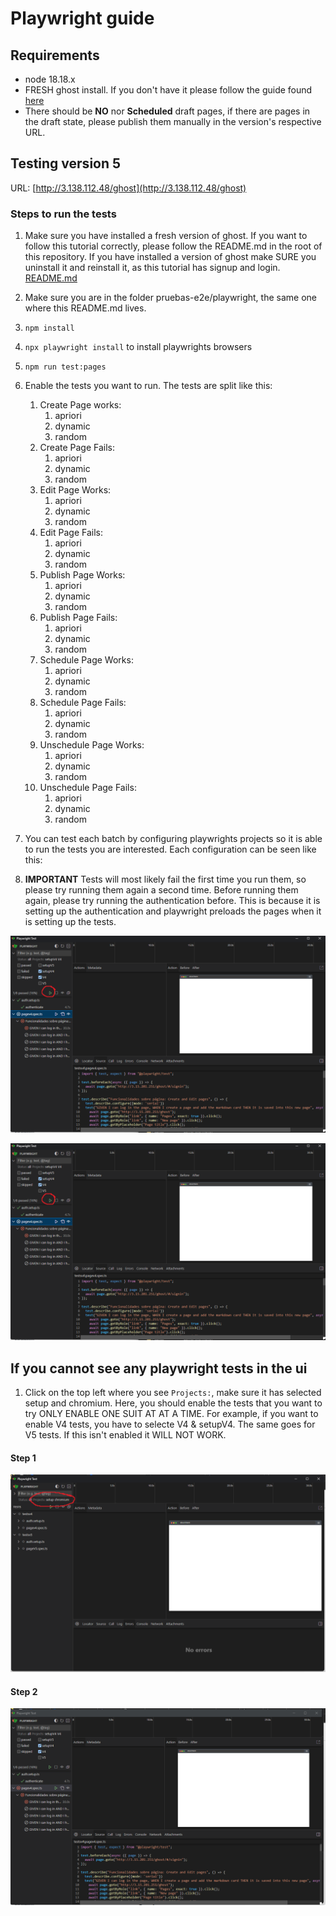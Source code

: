# Playwright guide

## Requirements

- node 18.18.x
- FRESH ghost install. If you don't have it please follow the guide found [here](../../README.md)
- There should be **NO** nor **Scheduled** draft pages, if there are pages in the draft state, please publish them manually in the version's respective URL.

## Testing version 5 

URL: [http://3.138.112.48/ghost](http://3.138.112.48/ghost)

### Steps to run the tests

1. Make sure you have installed a fresh version of ghost. If you want to follow this tutorial correctly, please follow the README.md in the root of this repository. If you have installed a version of ghost make SURE you uninstall it and reinstall it, as this tutorial has signup and login. [README.md](../../README.md)
2. Make sure you are in the folder pruebas-e2e/playwright, the same one where this README.md lives.
3. `npm install`
4. `npx playwright install` to install playwrights browsers
4. `npm run test:pages`
5. Enable the tests you want to run. The tests are split like this: 
   1. Create Page works: 
      1. apriori
      2. dynamic
      3. random
   2. Create Page Fails:
      1. apriori
      2. dynamic
      3. random
   3. Edit Page Works: 
      1. apriori
      2. dynamic
      3. random
   2. Edit Page Fails:
      1. apriori
      2. dynamic
      3. random
   3. Publish Page Works: 
      1. apriori
      2. dynamic
      3. random
   2. Publish Page Fails:
      1. apriori
      2. dynamic
      3. random
   3. Schedule Page Works: 
      1. apriori
      2. dynamic
      3. random
   2. Schedule Page Fails:
      1. apriori
      2. dynamic
      3. random
   3. Unschedule Page Works: 
      1. apriori
      2. dynamic
      3. random
   2. Unschedule Page Fails:
      1. apriori
      2. dynamic
      3. random
6. You can test each batch by configuring playwrights projects so it is able to run the tests you are interested. Each configuration can be seen like this:



7. **IMPORTANT** Tests will most likely fail the first time you run them, so please try running them again a second time. Before running them again, please try running the authentication before. This is because it is setting up the authentication and playwright preloads the pages when it is setting up the tests.  

![step0](./images/step%200%20playwright.png)


![step0](./images/step%200%20playwright.png)

## If you cannot see any playwright tests in the ui
1. Click on the top left where you see `Projects:`, make sure it has selected setup and chromium. Here, you should enable the tests that you want to try ONLY ENABLE ONE SUIT AT AT A TIME. For example, if you want to enable V4 tests, you have to selecte V4 & setupV4. The same goes for V5 tests. If this isn't enabled it WILL NOT WORK.
#### Step 1
![image1](./images/step%201%20playwright.png)
#### Step 2
![image2](./images/step%202%20playwright.png)